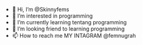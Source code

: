 - 👋 Hi, I’m @Skinnyfems
- 👀 I’m interested in programming
- 🌱 I’m currently learning tentang programming
- 💞️ I’m looking friend to learning programming
- 📫 How to reach me 
MY INTAGRAM @femnugrah

<!---
Skinnyfems/Skinnyfems is a ✨ special ✨ repository because its `README.md` (this file) appears on your GitHub profile.
You can click the Preview link to take a look at your changes.
--->
